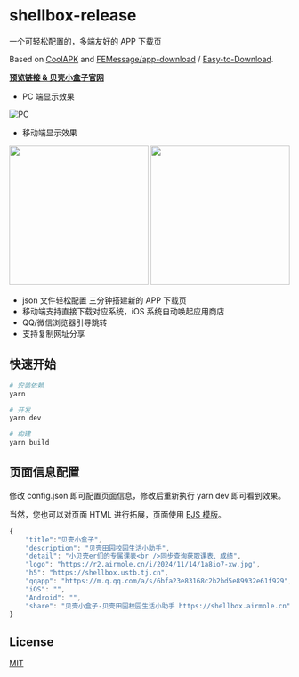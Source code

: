 # shellbox-release


一个可轻松配置的，多端友好的 APP 下载页

Based on [CoolAPK](https://coolapk.com/) and [FEMessage/app-download](https://github.com/FEMessage/app-download) / [Easy-to-Download](https://github.com/idealclover/Easy-to-Download).

**[预览链接 & 贝壳小盒子官网](https://shellbox.airmole.cn)**

- PC 端显示效果

![PC](https://r2.airmole.cn/i/2024/11/15/q94pd-5a.png)

- 移动端显示效果

<a href="https://r2.airmole.cn/i/2024/11/15/qie5w-rc.png" target="_blank"><img src="https://r2.airmole.cn/i/2024/11/15/qie5w-rc.png" width="250"></a>
<a href="https://r2.airmole.cn/i/2024/11/15/qdlr7-g5.png" target="_blank"><img src="https://r2.airmole.cn/i/2024/11/15/qdlr7-g5.png" width="250"></a>

- json 文件轻松配置 三分钟搭建新的 APP 下载页
- 移动端支持直接下载对应系统，iOS 系统自动唤起应用商店
- QQ/微信浏览器引导跳转
- 支持复制网址分享

## 快速开始

```sh
# 安装依赖
yarn

# 开发
yarn dev

# 构建
yarn build
```

## 页面信息配置

修改 config.json 即可配置页面信息，修改后重新执行 yarn dev 即可看到效果。

当然，您也可以对页面 HTML 进行拓展，页面使用 [EJS 模版](https://ejs.bootcss.com/)。

```javascript
{
    "title":"贝壳小盒子",
    "description": "贝壳田园校园生活小助手",
    "detail": "小贝壳er们的专属课表<br />同步查询获取课表、成绩",
    "logo": "https://r2.airmole.cn/i/2024/11/14/1a8io7-xw.jpg",
    "h5": "https://shellbox.ustb.tj.cn",
    "qqapp": "https://m.q.qq.com/a/s/6bfa23e83168c2b2bd5e89932e61f929",
    "iOS": "",
    "Android": "",
    "share": "贝壳小盒子-贝壳田园校园生活小助手 https://shellbox.airmole.cn"
}
```

## License

[MIT](./LICENSE)

